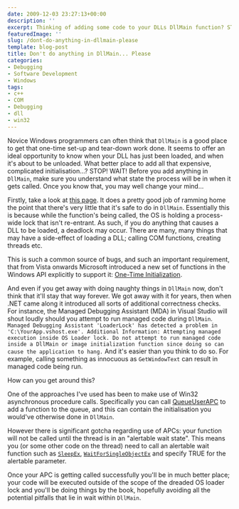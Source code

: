 ```yaml
---
date: 2009-12-03 23:27:13+00:00
description: ''
excerpt: Thinking of adding some code to your DLLs DllMain function? STOP!
featuredImage: ''
slug: /dont-do-anything-in-dllmain-please
template: blog-post
title: Don't do anything in DllMain... Please
categories:
- Debugging
- Software Development
- Windows
tags:
- c++
- COM
- Debugging
- dll
- win32
---
```


Novice Windows programmers can often think that `DllMain` is a good place to get that one-time set-up and tear-down work done. It seems to offer an ideal opportunity to know when your DLL has just been loaded, and when it's about to be unloaded. What better place to add all that expensive, complicated initialisation...? STOP! WAIT! Before you add anything in `DllMain`, make sure you understand what state the process will be in when it gets called. Once you know that, you may well change your mind...
<!-- more -->
Firstly, take a look at [this page](http://www.microsoft.com/whdc/driver/kernel/DLL_bestprac.mspx). It does a pretty good job of ramming home the point that there's very little that it's safe to do in `DllMain`. Essentially this is because while the function's being called, the OS is holding a process-wide lock that isn't re-entrant. As such, if you do anything that causes a DLL to be loaded, a deadlock may occur. There are many, many things that may have a side-effect of loading a DLL; calling COM functions, creating threads etc.

This is such a common source of bugs, and such an important requirement, that from Vista onwards Microsoft introduced a new set of functions in the Windows API explicitly to support it: [One-Time Initialization](http://msdn.microsoft.com/en-us/library/aa363808(VS.85).aspx).

And even if you get away with doing naughty things in `DllMain` now, don't think that it'll stay that way forever. We got away with it for years, then when .NET came along it introduced all sorts of additional correctness checks. For instance, the Managed Debugging Assistant (MDA) in Visual Studio will shout loudly should you attempt to run managed code during `DllMain`. 
`
Managed Debugging Assistant 'LoaderLock' has detected a problem in 'C:\YourApp.vshost.exe'.
Additional Information: Attempting managed execution inside OS Loader lock. Do not attempt to run managed code inside a DllMain or image initialization function since doing so can cause the application to hang.
`
And it's easier than you think to do so. For example, calling something as innocuous as `GetWindowText` can result in managed code being run. 

How can you get around this?

One of the approaches I've used has been to make use of Win32 asynchronous procedure calls. Specifically you can call [QueueUserAPC](http://msdn.microsoft.com/en-us/library/ms684954(VS.85).aspx) to add a function to the queue, and this can contain the initialisation you would've otherwise done in `DllMain`. 

However there is significant gotcha regarding use of APCs: your function will not be called until the thread is in an "alertable wait state". This means you (or some other code on the thread) need to call an alertable wait function such as [`SleepEx`](http://msdn.microsoft.com/en-us/library/ms686307(VS.85).aspx), [`WaitForSingleObjectEx`](http://msdn.microsoft.com/en-us/library/ms687036(VS.85).aspx) and specify TRUE for the alertable parameter. 

Once your APC is getting called successfully you'll be in much better place; your code will be executed outside of the scope of the dreaded OS loader lock and you'll be doing things by the book, hopefully avoiding all the potential pitfalls that lie in wait within `DllMain`.
